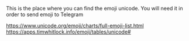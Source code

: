 This is the place where you can find the emoji unicode. You will need it in order to send emoji to Telegram

https://www.unicode.org/emoji/charts/full-emoji-list.html  
https://apps.timwhitlock.info/emoji/tables/unicode#
